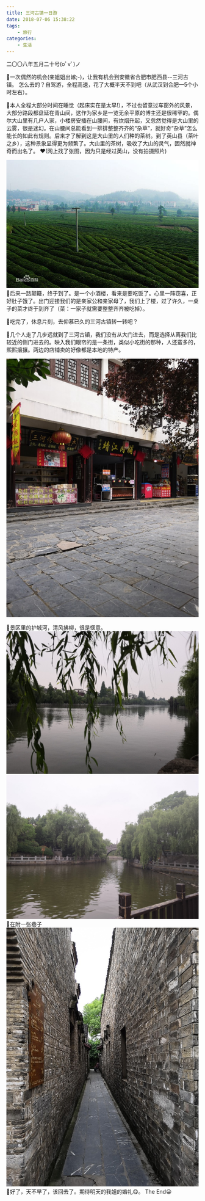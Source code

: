 ```yaml
---
title: 三河古镇一日游
date: 2018-07-06 15:38:22
tags:
	- 旅行
categories:
	- 生活
---
```


二〇〇八年五月二十号(oﾟvﾟ)ノ

👣一次偶然的机会(亲姐姐出嫁;-)，让我有机会到安徽省合肥市肥西县--三河古镇。
怎么去的？自驾游，全程高速，花了大概半天不到吧（从武汉到合肥—5个小时左右）。

👣本人全程大部分时间在睡觉（起床实在是太早!），不过也留意过车窗外的风景，大部分路段都盘延在青山间，这作为家乡是一览无余平原的博主还是很稀罕的。偶尔大山里有几户人家，小楼房安插在山腰间，有炊烟升起，又忽然觉得是大山里的云雾，很是迷幻。在山腰间总能看到一排排整整齐齐的“杂草”，就好奇“杂草”怎么能长的如此有规则。后来才了解到这是大山里的人们种的茶树。到了英山县（茶叶之乡），这种景象显得更为频繁了。大山里的茶树，吸收了大山的灵气，固然就神奇而出名了。
❤(网上找了张图，因为只是经过英山，没有拍摄照片)

![网上找了一张图，看图自行发挥一下想象吧！](/images/Sanhe/yingshan.jpg)
👣后来一路颠簸，终于到了。是一个小酒楼，看来是要吃饭了。心里一阵窃喜，正好肚子饿了。出门迎接我们的是亲家公和亲家母了，我们上了楼，过了许久，一桌子的菜才终于到齐了（菜：一家子就需要整整齐齐被吃掉）。

👣吃完了，休息片刻，去仰慕已久的三河古镇转一转吧？

👣几个人走了几步远就到了三河古镇，我们没有从大门进去，而是选择从离我们比较近的侧门进去的。映入我们眼帘的是一条街，类似小吃街的那种，人还蛮多的，熙熙攘攘。两边的店铺卖的好像都是本地的特产。

![走累了，坐在街边长椅上休息片刻，顺便等等被我们甩了几条街的舅父和舅妈!](/images/Sanhe/sanhe.jpg)

👣景区里的护城河，清风拂柳，很是惬意。
![景区里的护城河!](/images/Sanhe/huchenghe.jpg)
![景区里的护城河!](/images/Sanhe/huchenghe1.jpg)
👣在附一张巷子
![合众巷](/images/Sanhe/xiangzi.jpg)
👣好了，天不早了，该回去了。期待明天的我姐的婚礼😋。
The End😀

